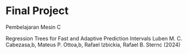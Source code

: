 # Final Project 

Pembelajaran Mesin C

Regression Trees for Fast and Adaptive Prediction Intervals
Luben M. C. Cabezasa,b, Mateus P. Ottoa,b, Rafael Izbickia, Rafael B. Sternc (2024)

